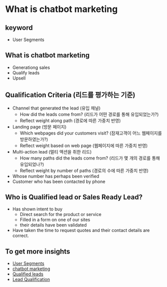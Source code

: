 # What is chatbot marketing

## keyword
 - User Segments

## What is chatbot marketing

 - Generationg sales
 - Qualify leads
 - Upsell

## Qualification Criteria (리드를 평가하는 기준)

  - Channel that generated the lead (유입 채널)
    - How did the leads come from? (리드가 어떤 경로를 통해 유입되었는가?)
    - Reflect weight along path (경로에 따른 가중치 반영)
  - Landing page (방문 페이지)
    - Which webpages did your customers visit? (잠재고객이 어느 웹페이지를 방문하였는가?)
    - Reflect weight based on web page (웹페이지에 따른 가중치 반영)
  - Multi-action lead (멀티 액션을 취한 리드)
     - How many paths did the leads come from? (리드가 몇 개의 경로를 통해 유입되었나?)
     - Reflect weight by number of paths (경로의 수에 따른 가중치 반영)
  - Whose number has perhaps been verified
  - Customer who has been contacted by phone

## Who is Qualified lead or Sales Ready Lead?

  - Has shown intent to buy
    - Direct search for the product or service
    - Filled in a form on one of our sites
    - their details have been validated
  - Have taken the time to request quotes and their contact details are correct.

## To get more insights
- [User Segments](https://www.chatbot.com/help/settings/segments/)
- [chatbot marketing](https://www.intercom.com/blog/chatbot-marketing/)
- [Qualified leads](https://www.mvfglobal.com/customer-generation/qualified-leads)
- [Lead Qualification](http://startupsales.co.kr/blog/2017/03/13/%EB%A6%AC%EB%93%9C-%ED%8F%89%EA%B0%80-%EB%8B%A8%EA%B3%84-lead-qualification/)